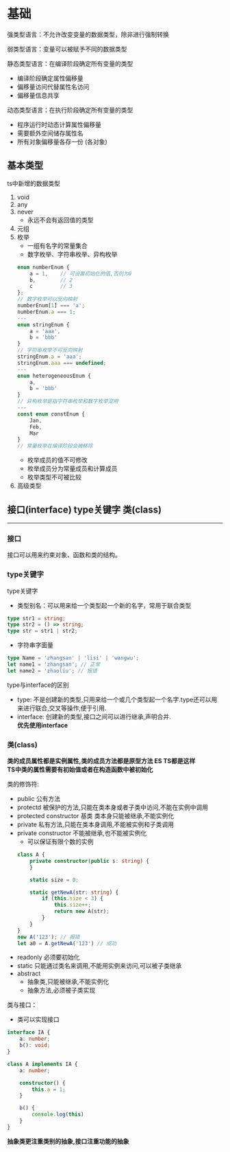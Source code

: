 # 基础

强类型语言：不允许改变变量的数据类型，除非进行强制转换

弱类型语言：变量可以被赋予不同的数据类型

静态类型语言：在编译阶段确定所有变量的类型  

*  编译阶段确定属性偏移量
*  偏移量访问代替属性名访问
*  偏移量信息共享

动态类型语言：在执行阶段确定所有变量的类型

*  程序运行时动态计算属性偏移量
*  需要额外空间储存属性名
*  所有对象偏移量各存一份 (各对象)

## 基本类型

ts中新增的数据类型

1. void
2. any
3. never
    * 永远不会有返回值的类型
4. 元组
5. 枚举
    * 一组有名字的常量集合
    * 数字枚举、字符串枚举、异构枚举
    ```typescript
    enum numberEnum {
        a = 1,    // 可设置初始化的值,否则为0
        b,        // 2
        c         // 3
    };
    // 数字枚举可以反向映射
    numberEnum[1] === 'a';
    numberEnum.a === 1;
    ---
    enum stringEnum {
        a = 'aaa',
        b = 'bbb'
    }
    // 字符串枚举不可反向映射
    stringEnum.a = 'aaa';
    stringEnum.aaa === undefined;
    ---
    enum heterogeneousEnum {
        a,
        b = 'bbb'
    }
    // 异构枚举是指字符串枚举和数字枚举混用
    ---
    const enum constEnum {
        Jan,
        Feb,
        Mar
    }
    // 常量枚举在编译阶段会被移除
    ```
    * 枚举成员的值不可修改
    * 枚举成员分为常量成员和计算成员
    * 枚举类型不可被比较
6. 高级类型

## 接口(interface) type关键字 类(class)
---

### 接口

接口可以用来约束对象、函数和类的结构。  

### type关键字

type关键字
* 类型别名：可以用来给一个类型起一个新的名字，常用于联合类型
```typescript
type str1 = string;
type str2 = () => string;
type str = str1 | str2;
```
* 字符串字面量
```typescript
type Name = 'zhangsan' | 'lisi' | 'wangwu';
let name1 = 'zhangsan'; // 正常
let name2 = 'zhaoliu'; // 报错
```

type与interface的区别  
* type: 不是创建新的类型,只用来给一个或几个类型起一个名字.type还可以用来进行联合,交叉等操作,便于引用.  
* interface: 创建新的类型,接口之间可以进行继承,声明合并.  
**优先使用interface**

### 类(class)

**类的成员属性都是实例属性,类的成员方法都是原型方法 ES TS都是这样**  
**TS中类的属性需要有初始值或者在构造函数中被初始化**

类的修饰符:
* public 公有方法
* protectd 被保护的方法,只能在类本身或者子类中访问,不能在实例中调用
* protected constructor 基类 类本身只能被继承,不能实例化
* private 私有方法,只能在类本身调用,不能被实例和子类调用
* private constructor 不能被继承,也不能被实例化
    * 可以保证有限个数的实例
    ```typescript
    class A {
        private constructor(public s: string) {
        }

        static size = 0;

        static getNewA(str: string) {
            if (this.size < 3) {
                this.size++;
                return new A(str);
            }
        }
    }
    new A('123'); // 报错
    let a0 = A.getNewA('123') // 成功
    ```
* readonly 必须要初始化
* static 只能通过类名来调用,不能用实例来访问,可以被子类继承
* abstract 
    * 抽象类,只能被继承,不能实例化
    * 抽象方法,必须被子类实现

类与接口：
* 类可以实现接口
```typescript
interface IA {
    a: number;
    b(): void;
}

class A implements IA {
    a: number;

    constructor() {
        this.a = 1;
    }

    b() {
        console.log(this)
    }
}
```


**抽象类更注重类别的抽象,接口注重功能的抽象**